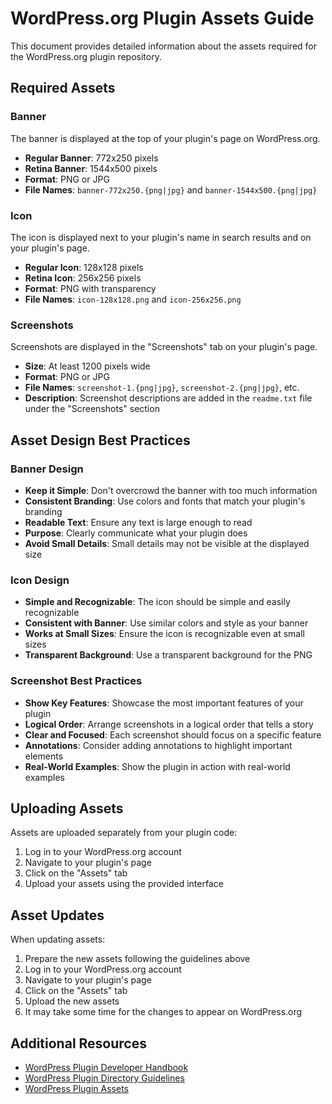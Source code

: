 # WordPress.org Plugin Assets Guide

This document provides detailed information about the assets required for the WordPress.org plugin repository.

## Required Assets

### Banner

The banner is displayed at the top of your plugin's page on WordPress.org.

- **Regular Banner**: 772x250 pixels
- **Retina Banner**: 1544x500 pixels
- **Format**: PNG or JPG
- **File Names**: `banner-772x250.{png|jpg}` and `banner-1544x500.{png|jpg}`

### Icon

The icon is displayed next to your plugin's name in search results and on your plugin's page.

- **Regular Icon**: 128x128 pixels
- **Retina Icon**: 256x256 pixels
- **Format**: PNG with transparency
- **File Names**: `icon-128x128.png` and `icon-256x256.png`

### Screenshots

Screenshots are displayed in the "Screenshots" tab on your plugin's page.

- **Size**: At least 1200 pixels wide
- **Format**: PNG or JPG
- **File Names**: `screenshot-1.{png|jpg}`, `screenshot-2.{png|jpg}`, etc.
- **Description**: Screenshot descriptions are added in the `readme.txt` file under the "Screenshots" section

## Asset Design Best Practices

### Banner Design

- **Keep it Simple**: Don't overcrowd the banner with too much information
- **Consistent Branding**: Use colors and fonts that match your plugin's branding
- **Readable Text**: Ensure any text is large enough to read
- **Purpose**: Clearly communicate what your plugin does
- **Avoid Small Details**: Small details may not be visible at the displayed size

### Icon Design

- **Simple and Recognizable**: The icon should be simple and easily recognizable
- **Consistent with Banner**: Use similar colors and style as your banner
- **Works at Small Sizes**: Ensure the icon is recognizable even at small sizes
- **Transparent Background**: Use a transparent background for the PNG

### Screenshot Best Practices

- **Show Key Features**: Showcase the most important features of your plugin
- **Logical Order**: Arrange screenshots in a logical order that tells a story
- **Clear and Focused**: Each screenshot should focus on a specific feature
- **Annotations**: Consider adding annotations to highlight important elements
- **Real-World Examples**: Show the plugin in action with real-world examples

## Uploading Assets

Assets are uploaded separately from your plugin code:

1. Log in to your WordPress.org account
2. Navigate to your plugin's page
3. Click on the "Assets" tab
4. Upload your assets using the provided interface

## Asset Updates

When updating assets:

1. Prepare the new assets following the guidelines above
2. Log in to your WordPress.org account
3. Navigate to your plugin's page
4. Click on the "Assets" tab
5. Upload the new assets
6. It may take some time for the changes to appear on WordPress.org

## Additional Resources

- [WordPress Plugin Developer Handbook](https://developer.wordpress.org/plugins/)
- [WordPress Plugin Directory Guidelines](https://developer.wordpress.org/plugins/wordpress-org/detailed-plugin-guidelines/)
- [WordPress Plugin Assets](https://developer.wordpress.org/plugins/wordpress-org/plugin-assets/)
